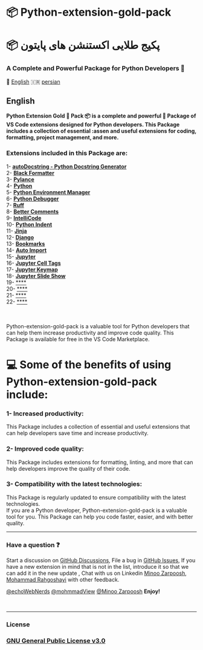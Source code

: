 # 📦 Python-extension-gold-pack

# 📦 پکیج طلایی اکستنشن های پایتون

### A Complete and Powerful Package for Python Developers 🥇

🏴󠁧󠁢󠁥󠁮󠁧󠁿 <a href="#English">English</a> 🇮🇷 <a href="#persian">persian</a>

## English

**<p> Python Extension Gold 🥇 Pack 📦 is a complete and powerful 💪 Package of VS Code extensions designed for Python developers. This Package includes a collection of essential :assen and useful extensions for coding, formatting, project  management, and more. </p>**

### Extensions included in this Package are:

1- [**autoDocstring - Python Docstring Generator**](https://marketplace.visualstudio.com/items?itemName=njpwerner.autodocstring)<br>
2- [**Black Formatter**](https://marketplace.visualstudio.com/items?itemName=ms-python.black-formatter)<br>
3- [**Pylance**](https://marketplace.visualstudio.com/items?itemName=ms-python.vscode-pylance)<br>
4- [**Python**](https://marketplace.visualstudio.com/items?itemName=ms-python.python)<br>
5- [**Python Environment Manager**](https://marketplace.visualstudio.com/items?itemName=donjayamanne.python-environment-manager)<br>
6- [**Python Debugger**](https://marketplace.visualstudio.com/items?itemName=ms-python.debugpy)<br>
7- [**Ruff**](https://marketplace.visualstudio.com/items?itemName=charliermarsh.ruff)<br>
8- [**Better Comments**](https://marketplace.visualstudio.com/items?itemName=aaron-bond.better-comments)<br>
9- [**IntelliCode**](https://marketplace.visualstudio.com/items?itemName=VisualStudioExptTeam.vscodeintellicode)<br>
10- [**Python Indent**](https://marketplace.visualstudio.com/items?itemName=KevinRose.vsc-python-indent)<br>
11- [**Jinja**](https://marketplace.visualstudio.com/items?itemName=wholroyd.jinja)<br>
12- [**Django**](https://marketplace.visualstudio.com/items?itemName=batisteo.vscode-django)<br>
13- [**Bookmarks**](https://marketplace.visualstudio.com/items?itemName=alefragnani.Bookmarks)<br>
14- [**Auto Import**](https://marketplace.visualstudio.com/items?itemName=steoates.autoimport)<br>
15- [**Jupyter**](https://marketplace.visualstudio.com/items?itemName=ms-toolsai.jupyter)<br>
16- [**Jupyter Cell Tags**](https://marketplace.visualstudio.com/items?itemName=ms-toolsai.vscode-jupyter-cell-tags)<br>
17- [**Jupyter Keymap**](https://marketplace.visualstudio.com/items?itemName=ms-toolsai.jupyter-keymap)<br>
18- [**Jupyter Slide Show**](https://marketplace.visualstudio.com/items?itemName=ms-toolsai.vscode-jupyter-slideshow)<br>
19- [****]()<br>
20- [****]()<br>
21- [****]()<br>
22- [****]()<br>


<br><br>
Python-extension-gold-pack is a valuable tool for Python developers that can help them increase productivity and improve code quality. This Package is available for free in the VS Code Marketplace.

<h1>💻 Some of the benefits of using Python-extension-gold-pack include:</h1>

<h3>1- Increased productivity:</h3> This Package includes a collection of essential and useful extensions that can help developers save time and increase productivity.<br>
<h3>2- Improved code quality: </h3>This Package includes extensions for formatting, linting, and more that can help developers improve the quality of their code.<br>
<h3>3- Compatibility with the latest technologies: </h3>This Package is regularly updated to ensure compatibility with the latest technologies.<br>
If you are a Python developer, Python-extension-gold-pack is a valuable tool for you. This Package can help you code faster, easier, and with better quality.



<br>
<hr>
<h3>Have a question ❓</h3>

Start a discussion on [GitHub Discussions](https://github.com/redhat-developer/vscode-java/discussions), File a bug in [GitHub Issues](https://github.com/echoWebNerds/VsCode-Python-Extensions/issues), If you have a new extension in mind that is not in the list, introduce it so that we can add it in the new update , Chat with us on Linkedin [Minoo Zarpoosh](https://www.linkedin.com/in/minoo-zarpoosh-8ab60b25a), [Mohammad Rahgoshayi](linkedin.com/in/mohammad-rahgoshahi-b3654325a) with other feedback. 

[@echoWebNerds](https://github.com/echoWebNerds)
[@mohmmadView](https://github.com/mohmmadView/)
[@Minoo Zarpoosh](https://github.com/Zarpoosh)
**Enjoy!**


<br>
<hr>
<h3>License<h3>

[GNU General Public License v3.0](https://github.com/echoWebNerds/VsCode-Python-Extensions/blob/master/LICENSE)
